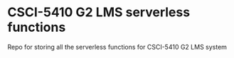 # CSCI-5410 G2 LMS serverless functions 

Repo for storing all the serverless functions for CSCI-5410 G2 LMS system